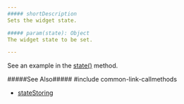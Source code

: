 ```yaml
---
##### shortDescription
Sets the widget state.

##### param(state): Object
The widget state to be set.

---
```

See an example in the [state()](/api-reference/10%20UI%20Widgets/GridBase/3%20Methods/state().md '{basewidgetpath}/Methods/#state') method.

#####See Also#####
#include common-link-callmethods
- [stateStoring](/api-reference/10%20UI%20Widgets/GridBase/1%20Configuration/stateStoring '{basewidgetpath}/Configuration/stateStoring/')